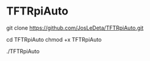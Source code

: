 # TFTRpiAuto

git clone https://github.com/JosLeDeta/TFTRpiAuto.git

cd TFTRpiAuto
chmod +x TFTRpiAuto

./TFTRpiAuto
